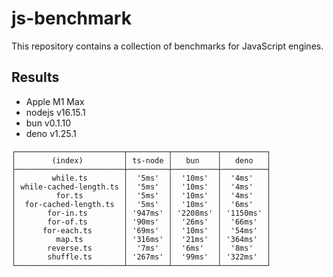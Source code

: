 # js-benchmark

This repository contains a collection of benchmarks for JavaScript engines.

## Results
- Apple M1 Max
- nodejs v16.15.1
- bun v0.1.10
- deno v1.25.1

```
┌────────────────────────┬─────────┬──────────┬──────────┐
│        (index)         │ ts-node │   bun    │   deno   │
├────────────────────────┼─────────┼──────────┼──────────┤
│        while.ts        │  '5ms'  │  '10ms'  │  '4ms'   │
│ while-cached-length.ts │  '5ms'  │  '10ms'  │  '4ms'   │
│         for.ts         │  '5ms'  │  '10ms'  │  '4ms'   │
│  for-cached-length.ts  │  '5ms'  │  '10ms'  │  '6ms'   │
│       for-in.ts        │ '947ms' │ '2208ms' │ '1150ms' │
│       for-of.ts        │ '90ms'  │  '26ms'  │  '66ms'  │
│      for-each.ts       │ '69ms'  │  '10ms'  │  '54ms'  │
│         map.ts         │ '316ms' │  '21ms'  │ '364ms'  │
│       reverse.ts       │  '7ms'  │  '6ms'   │  '8ms'   │
│       shuffle.ts       │ '267ms' │  '99ms'  │ '322ms'  │
└────────────────────────┴─────────┴──────────┴──────────┘
```